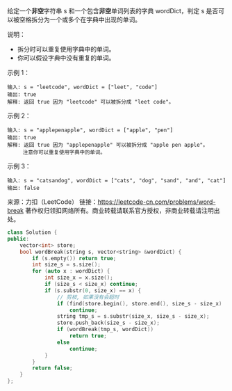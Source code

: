 给定一个**非空**字符串 s 和一个包含**非空**单词列表的字典 wordDict，判定 s 是否可以被空格拆分为一个或多个在字典中出现的单词。

说明：

+ 拆分时可以重复使用字典中的单词。
+ 你可以假设字典中没有重复的单词。

示例 1：

    输入: s = "leetcode", wordDict = ["leet", "code"]
    输出: true
    解释: 返回 true 因为 "leetcode" 可以被拆分成 "leet code"。

示例 2：

    输入: s = "applepenapple", wordDict = ["apple", "pen"]
    输出: true
    解释: 返回 true 因为 "applepenapple" 可以被拆分成 "apple pen apple"。
         注意你可以重复使用字典中的单词。

示例 3：

    输入: s = "catsandog", wordDict = ["cats", "dog", "sand", "and", "cat"]
    输出: false

来源：力扣（LeetCode）
链接：https://leetcode-cn.com/problems/word-break
著作权归领扣网络所有。商业转载请联系官方授权，非商业转载请注明出处。

```c++
class Solution {
public:
    vector<int> store;
    bool wordBreak(string s, vector<string> &wordDict) {
        if (s.empty()) return true;
        int size_s = s.size();
        for (auto x : wordDict) {
            int size_x = x.size();
            if (size_s < size_x) continue;
            if (s.substr(0, size_x) == x) {
                // 剪枝, 如果没有会超时
                if (find(store.begin(), store.end(), size_s - size_x) != store.end())
                    continue;
                string tmp_s = s.substr(size_x, size_s - size_x);
                store.push_back(size_s - size_x);
                if (wordBreak(tmp_s, wordDict))
                    return true;
                else
                    continue;
            }
        }
        return false;
    }
};
```